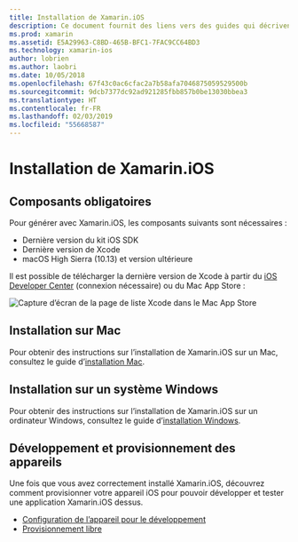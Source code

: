 ```yaml
---
title: Installation de Xamarin.iOS
description: Ce document fournit des liens vers des guides qui décrivent comment installer Xamarin.iOS sur Mac et Windows et comment provisionner un appareil à des fins de test.
ms.prod: xamarin
ms.assetid: E5A29963-C8BD-465B-BFC1-7FAC9CC64BD3
ms.technology: xamarin-ios
author: lobrien
ms.author: laobri
ms.date: 10/05/2018
ms.openlocfilehash: 67f43c0ac6cfac2a7b58afa7046875059529500b
ms.sourcegitcommit: 9dcb7377dc92ad921285fbb857b0be13030bbea3
ms.translationtype: HT
ms.contentlocale: fr-FR
ms.lasthandoff: 02/03/2019
ms.locfileid: "55668587"
---
```

# <a name="xamarinios-installation"></a>Installation de Xamarin.iOS

## <a name="required-components"></a>Composants obligatoires

Pour générer avec Xamarin.iOS, les composants suivants sont nécessaires :

- Dernière version du kit iOS SDK
- Dernière version de Xcode
- macOS High Sierra (10.13) et version ultérieure

Il est possible de télécharger la dernière version de Xcode à partir du [iOS Developer Center](https://developer.apple.com/devcenter/ios/index.action#downloads) (connexion nécessaire) ou du Mac App Store :

![Capture d’écran de la page de liste Xcode dans le Mac App Store](images/xcode.png "Xcode dans le Mac App Store")

## <a name="mac-installation"></a>Installation sur Mac

Pour obtenir des instructions sur l’installation de Xamarin.iOS sur un Mac, consultez le guide d’[installation Mac](https://docs.microsoft.com/visualstudio/mac/installation).


## <a name="windows-installation"></a>Installation sur un système Windows

Pour obtenir des instructions sur l’installation de Xamarin.iOS sur un ordinateur Windows, consultez le guide d’[installation Windows](~/ios/get-started/installation/windows/index.md).

## <a name="development-and-device-provisioning"></a>Développement et provisionnement des appareils

Une fois que vous avez correctement installé Xamarin.iOS, découvrez comment provisionner votre appareil iOS pour pouvoir développer et tester une application Xamarin.iOS dessus.

* [Configuration de l’appareil pour le développement](device-provisioning/index.md)
* [Provisionnement libre](~/ios/get-started/installation/device-provisioning/free-provisioning.md)
